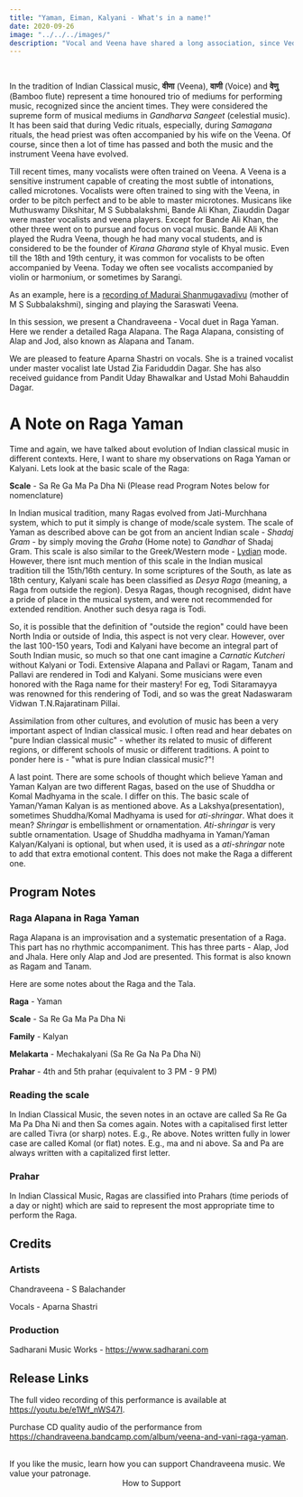 ```yaml
---
title: "Yaman, Eiman, Kalyani - What's in a name!"
date: 2020-09-26
image: "../../../images/"
description: "Vocal and Veena have shared a long association, since Vedic times in Indian musical tradition. In recent times, Sarangi, Harmonium and Violin are more commonly heard along with vocal music. Here we present a Veena-Vocal jugalbandhi(duet) in Raga Yaman in a detailed Raga Alapana consisting of Alap, Jod and Jhala also known as Alapana and Tanam."
---
```


<you-tube videoid="e1Wf_nWS47I"></you-tube>
<br>

In the tradition of Indian Classical music, **वीणा** (Veena), **वाणी** (Voice) and **वेणु** (Bamboo flute) represent a time honoured trio of mediums for performing music, recognized since the ancient times. They were considered the supreme form of musical mediums in *Gandharva Sangeet* (celestial music). It has been said that during Vedic rituals, especially, during *Samagana* rituals, the head priest was often accompanied by his wife on the Veena. Of course, since then a lot of time has passed and both the music and the instrument Veena have evolved.

Till recent times, many vocalists were often trained on Veena. A Veena is a sensitive instrument capable of creating the most subtle of intonations, called microtones. Vocalists were often trained to sing with the Veena, in order to be pitch perfect and to be able to master microtones. Musicans like Muthuswamy Dikshitar, M S Subbalakshmi, Bande Ali Khan, Ziauddin Dagar were master vocalists and veena players. Except for Bande Ali Khan, the other three went on to pursue and focus on vocal music. Bande Ali Khan played the Rudra Veena, though he had many vocal students, and is considered to be the founder of *Kirana Gharana* style of Khyal music. Even till the 18th and 19th century, it was common for vocalists to be often accompanied by Veena. Today we often see vocalists accompanied by violin or harmonium, or sometimes by Sarangi.

As an example, here is a [recording of Madurai Shanmugavadivu](https://www.youtube.com/watch?v=uNdsow608iA) (mother of M S Subbalakshmi), singing and playing the Saraswati Veena.

In this session, we present a Chandraveena - Vocal duet in Raga Yaman. Here we render a detailed Raga Alapana. The Raga Alapana, consisting of Alap and Jod, also known as Alapana and Tanam. 

We are pleased to feature Aparna Shastri on vocals. She is a trained vocalist under master vocalist late Ustad Zia Fariduddin Dagar. She has also received guidance from Pandit Uday Bhawalkar and Ustad Mohi Bahauddin Dagar.

# A Note on Raga Yaman

Time and again, we have talked about evolution of Indian classical music in different contexts. Here, I want to share my observations on Raga Yaman or Kalyani. Lets look at the basic scale of the Raga:

**Scale** - Sa Re Ga Ma Pa Dha Ni (Please read Program Notes below for nomenclature)

In Indian musical tradition, many Ragas evolved from Jati-Murchhana system, which to put it simply is change of mode/scale system. The scale of Yaman as described above can be got from an ancient Indian scale - *Shadaj Gram* - by simply moving the *Graha* (Home note) to *Gandhar* of Shadaj Gram. This scale is also similar to the Greek/Western mode - [Lydian](https://en.wikipedia.org/wiki/Lydian_mode) mode. However, there isnt much mention of this scale in the Indian musical tradition till the 15th/16th century. In some scriptures of the South, as late as 18th century, Kalyani scale has been classified as *Desya Raga* (meaning, a Raga from outside the region). Desya Ragas, though recognised, didnt have a pride of place in the musical system, and were not recommended for extended rendition. Another such desya raga is Todi.

So, it is possible that the definition of "outside the region" could have been North India or outside of India, this aspect is not very clear. However, over the last 100-150 years, Todi and Kalyani have become an integral part of South Indian music, so much so that one cant imagine a *Carnatic Kutcheri* without Kalyani or Todi. Extensive Alapana and Pallavi or Ragam, Tanam and Pallavi are rendered in Todi and Kalyani. Some musicians were even honored with the Raga name for their mastery! For eg, Todi Sitaramayya was renowned for this rendering of Todi, and so was the great Nadaswaram Vidwan T.N.Rajaratinam Pillai.

Assimilation from other cultures, and evolution of music has been a very important aspect of Indian classical music. I often read and hear debates on "pure Indian classical music" - whether its related to music of different regions, or different schools of music or different traditions. A point to ponder here is  - "what is pure Indian classical music?"!

A last point. There are some schools of thought which believe Yaman and Yaman Kalyan are two different Ragas, based on the use of Shuddha or Komal Madhyama in the scale. I differ on this. The basic scale of Yaman/Yaman Kalyan is as mentioned above. As a Lakshya(presentation), sometimes Shuddha/Komal Madhyama is used for *ati-shringar*. What does it mean? *Shringar* is embellishment or ornamentation. *Ati-shringar* is very subtle ornamentation. Usage of Shuddha madhyama in Yaman/Yaman Kalyan/Kalyani is optional, but when used, it is used as a *ati-shringar* note to add that extra emotional content. This does not make the Raga a different one.

## Program Notes

### Raga Alapana in Raga Yaman
Raga Alapana is an improvisation and a systematic presentation of a Raga. This part has no rhythmic accompaniment. This has three parts - Alap, Jod and Jhala. Here only Alap and Jod are presented. This format is also known as Ragam and Tanam. 

Here are some notes about the Raga and the Tala.

**Raga** - Yaman

**Scale** - Sa Re Ga Ma Pa Dha Ni

**Family** - Kalyan

**Melakarta** - Mechakalyani (Sa Re Ga Na Pa Dha Ni)

**Prahar** - 4th and 5th prahar (equivalent to 3 PM - 9 PM)

### Reading the scale
In Indian Classical Music, the seven notes in an octave are called Sa Re Ga Ma Pa Dha Ni and then Sa comes again. Notes with a capitalised first letter are called Tivra (or sharp) notes. E.g., Re above. Notes written fully in lower case are called Komal (or flat) notes. E.g., ma and ni above. Sa and Pa are always written with a capitalized first letter.

### Prahar
In Indian Classical Music, Ragas are classified into Prahars (time periods of a day or night) which are said to represent the most appropriate time to perform the Raga.

## Credits
### Artists
Chandraveena - S Balachander

Vocals - Aparna Shastri

### Production
Sadharani Music Works - https://www.sadharani.com

## Release Links

The full video recording of this performance is available at https://youtu.be/e1Wf_nWS47I.

Purchase CD quality audio of the performance from https://chandraveena.bandcamp.com/album/veena-and-vani-raga-yaman.

<br>

<notice-box>
If you like the music, learn how you can support Chandraveena music. We value your patronage.
<div style="text-align:center">
<my-button to="/support/">How to Support</my-button>
</div>
</notice-box>
